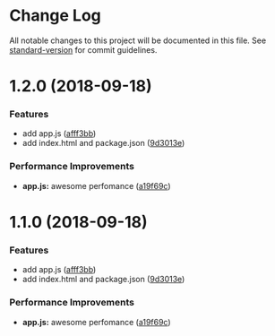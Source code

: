 # Change Log

All notable changes to this project will be documented in this file. See [standard-version](https://github.com/conventional-changelog/standard-version) for commit guidelines.

<a name="1.2.0"></a>
# 1.2.0 (2018-09-18)


### Features

* add app.js ([afff3bb](https://github.com/webslavik/git-test/commit/afff3bb))
* add index.html and package.json ([9d3013e](https://github.com/webslavik/git-test/commit/9d3013e))


### Performance Improvements

* **app.js:** awesome perfomance ([a19f69c](https://github.com/webslavik/git-test/commit/a19f69c))



<a name="1.1.0"></a>
# 1.1.0 (2018-09-18)


### Features

* add app.js ([afff3bb](https://github.com/webslavik/git-test/commit/afff3bb))
* add index.html and package.json ([9d3013e](https://github.com/webslavik/git-test/commit/9d3013e))


### Performance Improvements

* **app.js:** awesome perfomance ([a19f69c](https://github.com/webslavik/git-test/commit/a19f69c))
